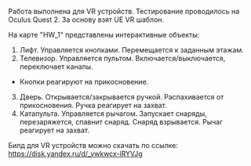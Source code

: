 Работа выполнена для VR устройств. Тестирование проводилось на Oculus Quest 2. За основу взят UE VR шаблон.

На карте "HW_1" представлены интерактивные объекты:
1) Лифт. Управляется кнопками. Перемещается к заданным этажам.
2) Телевизор. Управляется пультом. Включается/выключается, переключает каналы.
* Кнопки реагируют на прикосновение.
3) Дверь. Открывается/закрывается ручкой. Распахивается от прикосновения. Ручка реагирует на захват.
4) Катапульта. Управляется рычагом. Запускает снаряды, перезаряжется, спавнит снаряд. Снаряд взрывается. Рычаг реагирует на захват.

Билд для VR устройств можно скачать по ссылке: https://disk.yandex.ru/d/_vwkwcx-lRYVJg
